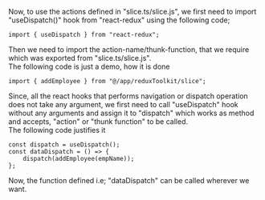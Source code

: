Now, to use the actions defined in "slice.ts/slice.js", we first need to import "useDispatch()" hook from "react-redux" using the following code;

```
import { useDispatch } from "react-redux";
```

Then we need to import the action-name/thunk-function, that we require which was exported from "slice.ts/slice.js".
<br> The following code is just a demo, how it is done

```
import { addEmployee } from "@/app/reduxToolkit/slice";
```

Since, all the react hooks that performs navigation or dispatch operation does not take any argument, we first need to call "useDispatch" hook without any arguments and assign it to "dispatch" which works as method and accepts, "action" or "thunk function" to be called.
<br> The following code justifies it

```
const dispatch = useDispatch();
const dataDispatch = () => {
    dispatch(addEmployee(empName));
};
```

Now, the function defined i.e; "dataDispatch" can be called wherever we want.
